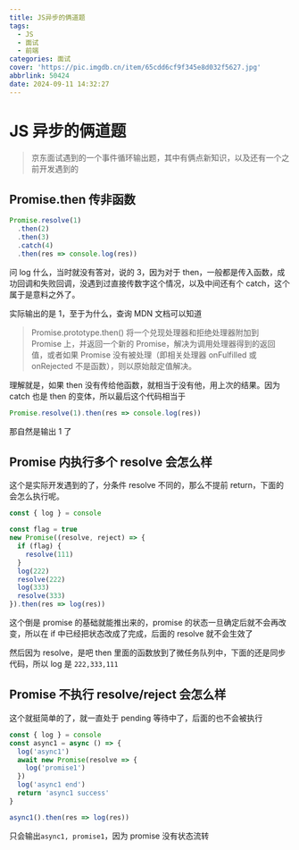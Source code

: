 ```yaml
---
title: JS异步的俩道题
tags:
  - JS
  - 面试
  - 前端
categories: 面试
cover: 'https://pic.imgdb.cn/item/65cdd6cf9f345e8d032f5627.jpg'
abbrlink: 50424
date: 2024-09-11 14:32:27
---
```


# JS 异步的俩道题

> 京东面试遇到的一个事件循环输出题，其中有俩点新知识，以及还有一个之前开发遇到的

## Promise.then 传非函数

```js
Promise.resolve(1)
  .then(2)
  .then(3)
  .catch(4)
  .then(res => console.log(res))
```

问 log 什么，当时就没有答对，说的 3，因为对于 then，一般都是传入函数，成功回调和失败回调，没遇到过直接传数字这个情况，以及中间还有个 catch，这个属于是意料之外了。

实际输出的是 1，至于为什么，查询 MDN 文档可以知道

> Promise.prototype.then()
> 将一个兑现处理器和拒绝处理器附加到 Promise 上，并返回一个新的 Promise，解决为调用处理器得到的返回值，或者如果 Promise 没有被处理（即相关处理器 onFulfilled 或 onRejected 不是函数），则以原始敲定值解决。

理解就是，如果 then 没有传给他函数，就相当于没有他，用上次的结果。因为 catch 也是 then 的变体，所以最后这个代码相当于

```js
Promise.resolve(1).then(res => console.log(res))
```

那自然是输出 1 了

## Promise 内执行多个 resolve 会怎么样

这个是实际开发遇到的了，分条件 resolve 不同的，那么不提前 return，下面的会怎么执行呢。

```js
const { log } = console

const flag = true
new Promise((resolve, reject) => {
  if (flag) {
    resolve(111)
  }
  log(222)
  resolve(222)
  log(333)
  resolve(333)
}).then(res => log(res))
```

这个倒是 promise 的基础就能推出来的，promise 的状态一旦确定后就不会再改变，所以在 if 中已经把状态改成了完成，后面的 resolve 就不会生效了

然后因为 resolve，是吧 then 里面的函数放到了微任务队列中，下面的还是同步代码，所以 log 是 `222,333,111`

## Promise 不执行 resolve/reject 会怎么样

这个就挺简单的了，就一直处于 pending 等待中了，后面的也不会被执行

```js
const { log } = console
const async1 = async () => {
  log('async1')
  await new Promise(resolve => {
    log('promise1')
  })
  log('async1 end')
  return 'async1 success'
}

async1().then(res => log(res))
```

只会输出`async1, promise1`，因为 promise 没有状态流转

